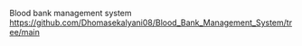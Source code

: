 Blood bank management system 
https://github.com/Dhomasekalyani08/Blood_Bank_Management_System/tree/main
